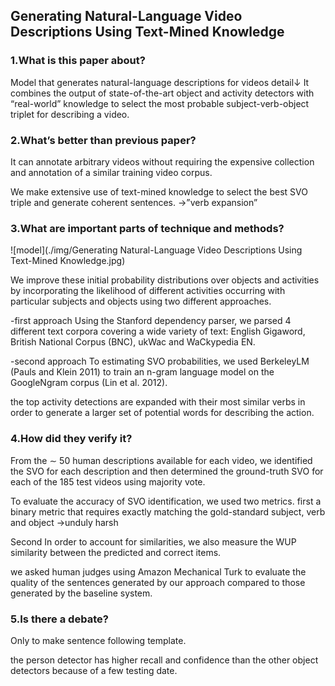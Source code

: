 ## Generating Natural-Language Video Descriptions Using Text-Mined Knowledge

### 1.What is this paper about?

Model that generates natural-language descriptions for videos
detail↓
It combines the output of state-of-the-art object and activity detectors with “real-world” knowledge to select the most probable subject-verb-object triplet for describing a video.

### 2.What’s better than previous paper?

It can annotate arbitrary videos without requiring the expensive collection and annotation of a similar training video corpus.

We make extensive use of text-mined knowledge to select the best SVO triple and generate coherent sentences. 
→”verb expansion”

### 3.What are important parts of technique and methods?

![model](./img/Generating Natural-Language Video Descriptions Using Text-Mined Knowledge.jpg) 

We improve these initial probability distributions over objects and activities by incorporating the likelihood of different activities occurring with particular subjects and objects using two different approaches.

-first approach 
Using the Stanford dependency parser, we parsed 4 different text corpora covering a wide variety of text: English Gigaword, British National Corpus (BNC), ukWac and WaCkypedia EN.

-second approach 
To estimating SVO probabilities, we used BerkeleyLM (Pauls and Klein 2011) to train an n-gram language model on the GoogleNgram corpus (Lin et al. 2012).

the top activity detections are expanded with their most similar verbs in order to generate a larger set of potential words for describing the action.


### 4.How did they verify it?

From the ∼ 50 human descriptions available for each video, we identified the SVO for each description and then determined the ground-truth SVO for each of the 185 test videos using majority vote.

To evaluate the accuracy of SVO identification, we used two metrics. 
first 
a binary metric that requires exactly matching the gold-standard subject, verb and object
→unduly harsh

Second
In order to account for similarities, we also measure the WUP similarity between the predicted and correct items.

we asked human judges using Amazon Mechanical Turk to evaluate the quality of the sentences generated by our approach compared to those generated by the baseline system.


### 5.Is there a debate?

Only to make sentence following template.

the person detector has higher recall and confidence than the other object detectors because of a few testing date. 
